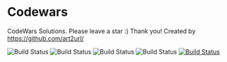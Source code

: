 # Codewars
CodeWars Solutions. 
Please leave a star :) Thank you! 
Created by https://github.com/art2url/

![Build Status](https://img.shields.io/github/last-commit/art2url/Codewars?style=for-the-badge)
![Build Status](https://img.shields.io/github/languages/top/art2url/Codewars?style=for-the-badge)
![Build Status](https://img.shields.io/github/languages/code-size/art2url/Codewars?style=for-the-badge)
![Build Status](https://img.shields.io/github/languages/count/art2url/Codewars?style=for-the-badge)
[![Build Status](https://www.codewars.com/users/art2url/badges/large)](https://www.codewars.com/users/art2url)

